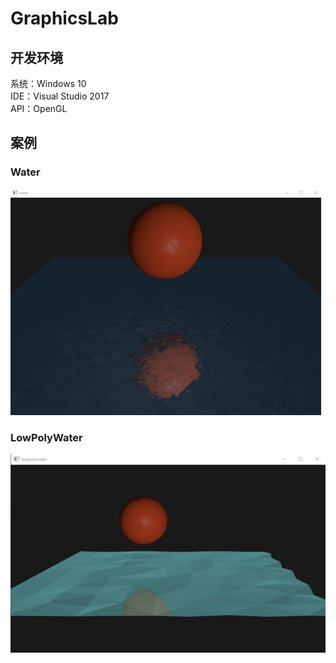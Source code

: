 # GraphicsLab
## 开发环境
系统：Windows 10 	
IDE：Visual Studio 2017 	
API：OpenGL 	
## 案例
### Water

![water](./effect/water.jpg)

### LowPolyWater

![lowpolywater](./effect/lowpolywater.jpg)

